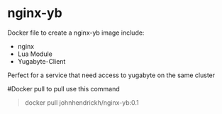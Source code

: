 # nginx-yb
Docker file to create a nginx-yb image include:
- nginx
- Lua Module
- Yugabyte-Client

Perfect for a service that need access to yugabyte on the same cluster

#Docker pull
to pull use this command

>docker pull johnhendrickh/nginx-yb:0.1
